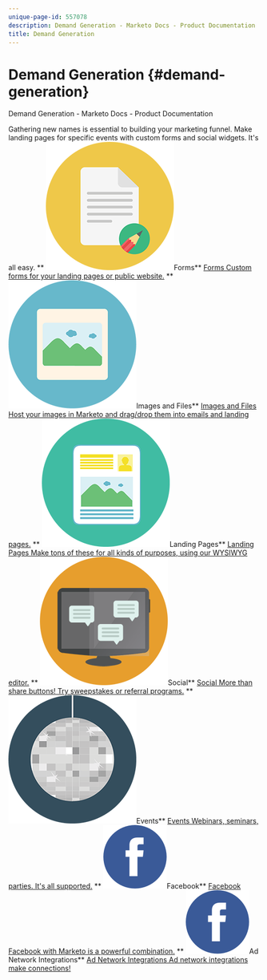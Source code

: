 ```yaml
---
unique-page-id: 557078
description: Demand Generation - Marketo Docs - Product Documentation
title: Demand Generation
---
```


# Demand Generation {#demand-generation}

Demand Generation - Marketo Docs - Product Documentation

Gathering new names is essential to building your marketing funnel. Make landing pages for specific events with custom forms and social widgets. It's all easy. 
** ![Forms](assets/documents-bookmarks-16.png)Forms** [Forms Custom forms for your landing pages or public website.](demand-generation/forms.md)     ** ![Images and Files](assets/graphic-design-tools-06.png)Images and Files** [Images and Files Host your images in Marketo and drag/drop them into emails and landing pages.](demand-generation/images-and-files.md)     ** ![Landing Pages](assets/office-artboard-80.png)Landing Pages** [Landing Pages Make tons of these for all kinds of purposes, using our WYSIWYG editor.](https://docs.marketo.com/pages/viewpage.action?pageId=2359689)     ** ![Social](assets/chat-messages-18.png)Social** [Social More than share buttons! Try sweepstakes or referral programs.](demand-generation/social.md)     ** ![Events](assets/party-10.png)Events** [Events Webinars, seminars, parties. It's all supported.](https://docs.marketo.com/pages/viewpage.action?pageId=2949755)     ** ![Facebook](assets/facebook-icon.png)Facebook** [Facebook Facebook with Marketo is a powerful combination.](demand-generation/facebook.md)     ** ![Ad Network Integrations](assets/facebook-icon.png)Ad Network Integrations** [Ad Network Integrations Ad network integrations make connections!](demand-generation/ad-network-integrations.md) 